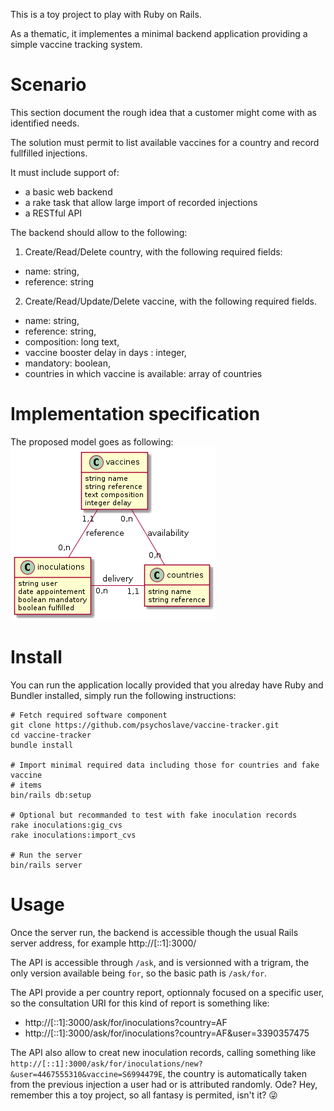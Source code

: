 This is a toy project to play with Ruby on Rails.

As a thematic, it implementes a minimal backend application providing a simple vaccine tracking system.

# Scenario

This section document the rough idea that a customer might come with as identified needs.

The solution must permit to list available vaccines for a country and record
fullfilled injections.

It must include support of:
- a basic web backend
- a rake task that allow large import of recorded injections
- a RESTful API

The backend should allow to the following:
1. Create/Read/Delete country, with the following required fields:
  - name: string,
  - reference: string
2. Create/Read/Update/Delete vaccine, with the following required fields.
  - name: string,
  - reference: string,
  - composition: long text,
  - vaccine booster delay in days : integer,
  - mandatory: boolean,
  - countries in which vaccine is available: array of countries

# Implementation specification

The proposed model goes as following:
![Overview of the database schema](https://raw.githubusercontent.com/psychoslave/vaccine-tracker/main/db/schema.png)


# Install

You can run the application locally provided that you alreday have Ruby and
Bundler installed, simply run the following instructions:
```
# Fetch required software component
git clone https://github.com/psychoslave/vaccine-tracker.git
cd vaccine-tracker
bundle install

# Import minimal required data including those for countries and fake vaccine
# items
bin/rails db:setup

# Optional but recommanded to test with fake inoculation records
rake inoculations:gig_cvs
rake inoculations:import_cvs

# Run the server
bin/rails server
```

# Usage

Once the server run, the backend is accessible though the usual Rails server
address, for example http://[::1]:3000/

The API is accessible through `/ask`, and is versionned with a trigram, the only
version available being `for`, so the basic path is `/ask/for`.

The API provide a per country report, optionnaly focused on a specific user, so
the consultation URI for this kind of report is something like:
- http://[::1]:3000/ask/for/inoculations?country=AF
- http://[::1]:3000/ask/for/inoculations?country=AF&user=3390357475

The API also allow to creat new inoculation records, calling something like
`http://[::1]:3000/ask/for/inoculations/new?&user=4467555310&vaccine=S6994479E`,
the country is automatically taken from the previous injection a user had or is
attributed randomly. Ode? Hey, remember this a toy project, so all fantasy is
permited, isn't it? 😜

